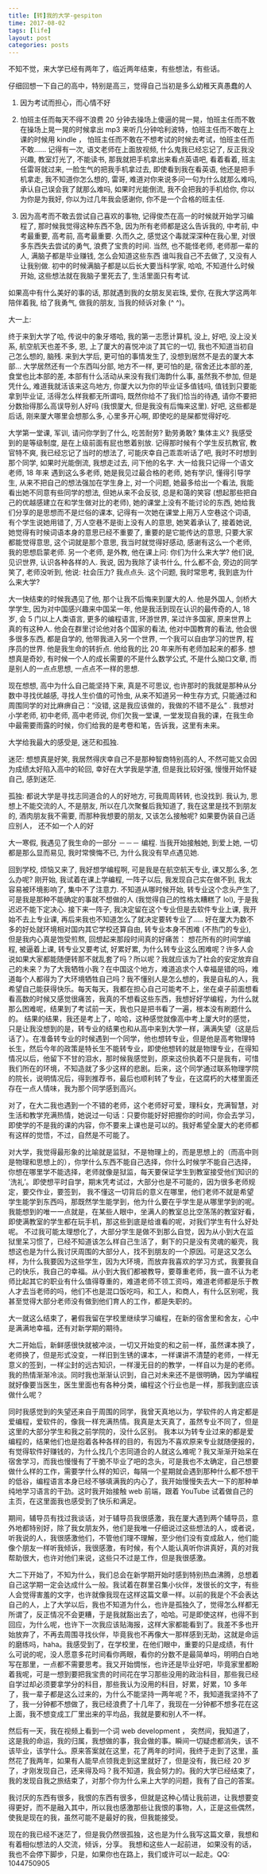 ```yaml
---
title: [转]我的大学-gespiton
time: 2017-08-02
tags: [life]
layout: post
categories: posts
---
```



不知不觉，来大学已经有两年了，临近两年结束，有些想法，有些话。

仔细回想一下自己的高中，特别是高三，觉得自己当初是多么幼稚天真愚蠢的人

1. 因为考试而担心，而心情不好

2. 怕班主任而每天不得不浪费 20 分钟去操场上傻逼的晃一晃，怕班主任而不敢在操场上晃一晃的时候拿出 mp3 来听几分钟哈利波特，怕班主任而不敢在上课的时候用 kindle ， 怕班主任而不敢在不想考试的时候去考试，怕班主任而不敢…… 记得有一次, 语文老师在上面放视频, 什么鬼我已经忘记了, 反正我没兴趣, 教室灯光了, 不能读书, 那我就把手机拿出来看点英语吧, 看着看着, 班主任雷哥就过来, 一脸生气的把我手机拿过去, 即使看到我在看英语, 他还是把手机拿走, 我不知道你怎么想的, 雷哥, 难道对你来说多问一句为什么就那么难吗, 承认自己误会我了就那么难吗, 如果时光能倒流, 我不会把我的手机给你, 你以为你是为我好, 你以为过几年我会感谢你,  你不是一个合格的班主任.

3. 因为高考而不敢去尝试自己喜欢的事物, 记得俊杰在高一的时候就开始学习编程了, 那时候我觉得这种东西不急, 因为所有老师都是这么告诉我的, 中考前, 中考最重要, 高考前, 高考最重要. 久而久之, 感觉这个毒就深深种在我心里, 对很多东西失去尝试的勇气, 浪费了宝贵的时间. 当然, 也不能怪老师, 老师那一辈的人, 满脑子都是毕业赚钱, 怎么会知道这些东西 谁叫我自己不去做了, 又没有人让我别做. 初中的时候满脑子都是以后长大要当科学家, 哈哈, 不知道什么时候开始, 这些想法就在我脑子里死去了, 生活里面只有考试.


如果高中有什么美好的事的话, 那就遇到我的女朋友吴岩珠, 爱你, 在我大学这两年陪伴着我, 给了我勇气, 做我的朋友, 当我的倾诉对象 (^ ^)。

大一上:

终于来到大学了哈, 传说中的象牙塔哈, 我的第一志愿计算机, 没上, 好吧, 没上没关系, 航空航天也差不多, 恩, 上了厦大的喜悦冲淡了其它的一切, 我也不知道当初自己怎么想的, 脑残.  来到大学后, 更可怕的事情发生了, 没想到居然不是去的厦大本部… 大学居然还有一个东西叫分部, 地方不一样, 更可怕的是, 宿舍还比本部的差, 食堂也比本部的差, 本部有什么活动从来没有我们海韵什么事, 虽然我不参加, 但是凭什么, 难道我就活该来这鸟地方, 你厦大以为你的毕业证多值钱吗, 值钱到只要能拿到毕业证, 活得怎么样我都无所谓吗, 既然你给不了我们恰当的待遇, 请你不要把分数抬得那么高误导别人好吗 (我恨厦大, 但是我没有后悔来这里). 好吧, 这些都是后话, 刚来厦大哪里会想那么多, 心里多开心啊, 即使吃的是屎都觉得好吃.

大学第一堂课, 军训, 请问你学到了什么, 吃苦耐劳? 勤劳勇敢? 集体主义? 我感受到的是等级制度, 是在上级前面有屁也憋着别放.  记得那时候有个学生反抗教官, 教官特不爽, 我已经忘记了当时的想法了, 可能庆幸自己乖乖听话了吧, 我时不时想到那个同学, 如果时光能倒流, 我想走过去, 问下他的名字. 大一给我只记得一个语文老师, 18 年来 遇到这么多老师, 她是我见过最合格的老师, 她有学识, 懂得引导学生, 从来不把自己的想法强加在学生身上, 对一个问题, 她最多给出一个看法, 我能看出她不同意有些同学的想法, 但她从来不会反驳, 总是和蔼的笑容 (想起那些把自己的优越感建立在和学生做对比的老师), 她的课堂上没有不能讨论的东西, 她给我们分享的是思想而不是烂俗的课本, 记得有一次她在课堂上用万人空巷这个词语, 有个学生说她用错了, 万人空巷不是街上没有人的意思, 她笑着承认了, 接着她说, 她觉得有时候词语本身的意思已经不重要了, 重要的是它能传达的意思, 只要大家都能觉得意思, 这个词就是那个意思, 我当时就觉得好感动, 感谢有这么一个老师, 我的思想启蒙老师. 另一个老师, 是外教, 他在课上问: 你们为什么来大学?  他们说, 见识世界, 认识各种各样的人. 我说, 因为我除了读书什么, 什么都不会, 旁边的同学笑了, 老师没听到, 他说: 社会压力? 我点点头. 这个问题, 我时常思考, 我到底为什么来大学?

大一快结束的时候我遇见了他, 那个让我不后悔来到厦大的人. 他是外国人, 剑桥大学学生, 因为对中国感兴趣来中国呆一年, 他是我活到现在认识的最传奇的人, 18 岁, 会 5 门以上人类语言, 更多的编程语言,  环游世界, 呆过许多国家, 原来世界上真的有这种人. 他会在群里讨论他对各个国家的看法, 他对中国教育的看法, 他会很多很多东西, 都是自学的, 他带我进入另一个世界, 一个我可以自由学习的世界, 程序员的世界. 他是我生命的转折点. 他给我的比 20 年来所有老师加起来的都多. 想想真是奇妙, 有时候一个人的成长需要的不是什么数学公式, 不是什么拗口文章, 而是别人的一点点思想, 一点点不一样的思想.

现在想想, 高中为什么自己能坚持下来, 真是不可思议, 也许那时的我就是那种从分数中寻找优越感, 寻找人生价值的可怜虫, 从来不知道另一种生存方式, 只能通过和周围同学的对比麻痹自己：“没错, 这是我应该做的，我做的不错不是么” . 我想对小学老师, 初中老师, 高中老师说, 你们欠我一堂课, 一堂发现自我的课，在我生命中最需要雨露的时候，你们给我的是考卷和笔，告诉我，这里有未来。

大学给我最大的感受是, 迷茫和孤独.

迷茫: 想想真是好笑, 我居然得庆幸自己不是那种智商特别高的人, 不然可能又会因为成绩太好陷入高中的轮回, 幸好在大学我是学渣, 但是我比较好强, 慢慢开始怀疑自己, 感到迷茫.

孤独: 都说大学是寻找志同道合的人的好地方, 可我周周转转, 也没找到. 我认为, 思想上不能交流的人, 不是朋友, 所以在几次聚餐后我知道了, 我在这里是找不到朋友的, 酒肉朋友我不需要, 而那种我想要的朋友, 又该怎么接触呢? 如果要伪装自己适应别人， 还不如一个人的好

大一寒假, 我遇见了我生命的一部分 －－－ 编程. 当我开始接触她, 到爱上她, 一切都是那么显而易见, 我时常懊悔不已, 为什么我没有早点遇见她.

回到学校, 烦恼又来了, 我好想学编程啊, 可是我是在航空航天专业, 课又那么多, 怎么办呢? 刚开始, 我试着在课上学编程, 一阵子以后, 我发现自己实在做不到, 我太容易被环境影响了, 集中不了注意力. 不知道从哪时候开始, 转专业这个念头产生了, 可是我是那种不能确定的事就不想做的人 (我觉得自己的性格太糟糕了 lol), 于是我迟迟不能下定决心. 接下来一阵子, 我决定留在这个专业但是去软件专业上课, 我开始不去上专业课, 再后来我也不知道怎么了就决定要转专业了….. 好在厦大为数不多的好处就环境相对国内其它学校还算自由, 转专业本身不困难 (不热门的专业), 但是我内心真是饱受煎熬, 回想起来那段时间真的好痛苦： 想花所有的时间学编程, 被逼着上课, 转专业又要考试, 好累好累, 为什么转专业这么困难呢？许多人会说如果大家都能随便转那不就乱套了吗？所以呢？我就应该为了社会的安定放弃自己的未来？为了大我牺牲小我？在中国这个地方，难道追求个人幸福是错的吗，难道每个人都得为了大环境牺牲自己吗？我不懂别人是怎么想的，我是自私的人，我希望自己能获得快乐。每天每天，我都在担心自己可能考不上，坐在桌子前面想看看高数的时候又感觉很痛苦，我真的不想看这些东西，我想好好学编程，为什么就那么困难呢，结果到了考试前一天，我也只是把书看了一遍，根本没有刷题什么的。 结果的结果，我还是考上了，哈哈，这种感觉就像高中考上厦大时的感觉，只是让我没想到的是，转专业的结果也和从高中来到大学一样，满满失望（这是后话了）。在准备转专业的时候遇到一个同学，他也想转专业，但是他是高考物理特长生，然后今年的政策是特长生不能转专业，即使他想转的就是物理专业，在得知情况以后，他留下不甘的泪水，那时候我感觉到，原来这份执着不只是我有，可惜我们所在的环境，不知造就了多少这样的悲剧。后来，这个同学通过联系物理学院的院长，说明情况后，得到推荐书，最后也顺利转了专业，在这腐朽的大楼里面还存在一点人情味，我为那个同学感到高兴。

对了，在大二我也遇到一个不错的老师，这个老师好可爱，理科女，充满智慧，对生活和教学充满热情，她说过一句话：只要你能好好把握你的时间，你会去学习，即使学的不是我的课的内容，你不要来上课也是可以的。我好希望全厦大的老师都有这样的觉悟，不过，自然是不可能了。

对大学，我觉得最形象的比喻就是监狱，不是物理上的，而是思想上的（而高中则是物理和思想上的），你学什么东西不能自己选择，你什么时候学不能自己选择，你想在哪里学不能选择，老师就像是狱监，每天要保证学生到教室接受他们知识的 ’洗礼’。即使想平时自学，期末凭考试过，大部分也是不可能的，因为很多老师规定，要交作业，要签到， 我不懂这一切背后的意义在哪里，他们老师不就是希望学生能学到东西吗，那既然学生能学到，他为什么要在乎学生是从哪里学到的呢。 我能想到的唯一一点就是，在某些人眼中，坐满人的教室总比空荡荡的教室好看，即使满教室的学生都在玩手机，那这些到底是给谁看的呢，对我们学生有什么好处呢。 不过我可能太理想化了，大部分学生是做不到那么自觉，因为从小到大在监狱里呆习惯了，已经不知道该怎么样自己生活了，剩下的只是没有灵魂的躯壳，我想这也是为什么我讨厌周围的大部分人，找不到朋友的一个原因。可是这又怎么样，为什么我要因为这些学生，因为大环境，而放弃我喜欢的学习方式，我要我自己的快乐，我自己的幸福。从小到大我们都被教导，要尊重老师，我一直不认为老师比起其它的职业有什么值得尊重的，难道老师不领工资吗，难道老师都是乐于教人才去当老师的吗，他们不也是混口饭吃吗，和工人，和商人，有什么区别呢，我甚至觉得大部分老师没有做到他们育人的工作，都是失职的。

大一就这么结束了，暑假我留在学校里继续学习编程，在新的宿舍里和舍友，心中是满满地幸福，还有对新学期的期待。

大二开始后，新鲜感很快就被冲淡，一切又开始变的和之前一样，虽然课本换了，老师换了，但是形式没变，一样旧到生锈的课本，一样课讲不清楚的老师，一样无意义的签到，一样尘封的远古知识，一样漫无目的的教学，一样自以为是的老师。我的热情渐渐冷淡。同时我也渐渐认识到，自己对未来还不是很明确，因为学编程就好像要当医生，医生里面也有各种分类，编程这个行业也是一样，那我到底应该做什么呢？

同时我感觉到的失望还来自于周围的同学，我曾天真地以为，学软件的人肯定都是爱编程，爱软件的，像我一样充满热情。我真是太天真了，虽然专业不同了，但是这里的大部分学生和我之前学院的，没什么区别。 我本以为转专业过来的都是爱编程的，结果他们也是抱着各种各样的目的，有因为不喜欢原来专业就随便报的，有觉得软件好赚钱的，为什么找几个志同道合的人就这么难呢？我又渐渐开始呆在宿舍学习，而我也慢慢有了干脆不毕业了吧的念头，可是我也不太确定，自己想要做什么样的工作，需要学什么样的知识，每隔一个星期就会遇到那种什么都不想干的低谷，编程语言本身已经不够填满我的内心了，我开始慢慢失去大一下的那种单纯地学习语言的干劲。这时我开始接触 web 前端，跟着 YouTube 试着做自己的主页，在这里面我也感受到了快乐和满足。

期间，辅导员有找过我谈话，对于辅导员我很感激，我在厦大遇到两个辅导员，意外地都特别好，除了我女朋友外，他们是我唯一仔细说过这些想法的人，或者说，听我说的人，我很感激他们，不管他们理不理解，至少他们没有变成敌人，他们能像个朋友一样听我倾诉，我很感激，有时候，有个人能认真听你讲真好，真的对我帮助很大，也许对他们来说，这些只不过是工作，但是我很感激。

大二下开始了，不知为什么，我们总会在新学期开始时感到特别热血沸腾，总想着自己这学期一定会达成什么一般。我试着在群里召集小伙伴，发很长的文字，有些人会觉得害羞的文字，也许就像我现在这样这篇文章一样。以前的我是个不会表达自己的人，上了大学以后，我也不知道为什么，也许是孤独久了，觉得怎么样都无所谓了，反正情况不会更糟，于是我就豁出去了，哈哈。可是即使这样，也得不到回应，为什么呢，也许下一次我应该贴海报，这样大家都能看到了。我差不多也开始放弃了，不再去周围寻找伙伴，毕竟我也不再像大一那样感到无助，这就是命运的磨练吗，haha。我感受到了，在学校里，在他们眼中，重要的只是成绩，有什么可说的呢，没人愿意多花时间看你两眼，看你的分数不是最简单吗，明明白白地写在那里，一点都不需要思考。我又开始惆怅，也许还是毕业好吧，毕竟家里都盼着我呢，可是一想到要把我宝贵的时间花在学习那些没用的政治科目，那些我已经自学过却必须要拿学分的科目，那些我认为没用的科目，好累，好累，10 多年了，我一辈子都是这么过来的，为什么不能坚持一两年呢？不，我知道我坚持不了了，我一分钟都不想做了，我已经浪费了十几年了，我现在一分钟都不想多花在这上面，我不想变成工厂里出来的平均品，我就是要和别人不一样。

然后有一天，我在视频上看到一个词 web development ， 突然间，我知道了，这是我的命运，我的归属，我想做的事，我会做的事。瞬间一切疑虑都消失，该不该毕业，该学什么。原来答案就在这里，花了两年的时间，我终于走到了这里，虽然花了我两年，如果有人能早点领我走到这里就好了，但是没有，我已经 20 岁了，才刚发现自己，还来得及吗？我不知道，我会努力的。我的大学已经结束了，我的发现自我之旅结束了，对那个你为什么来上大学的问题，我有了自己的答案。

我讨厌的东西有很多，我恨的东西有很多，但就是这种心情让我前进，让我想要变得更好，而不是融入其中，所以我也感激那些让我恨的事物，人，正是这些偶然，使我是现在的我，虽然可能不是最好的我，但我能接受。

现在的我已经不迷茫了，但是我仍然很孤独，这也是为什么我写这篇文章，我想和有着相似想法的人交流，倾诉，分享。 我想和这些人一起前进， 如果没有的话，我也不会停下脚步，只是，如果你也在路上，我们或许可以一起走。QQ: 1044750905
